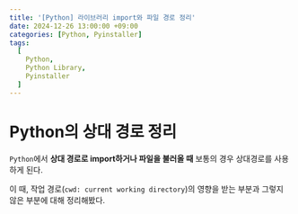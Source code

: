 ```yaml
---
title: '[Python] 라이브러리 import와 파일 경로 정리'
date: 2024-12-26 13:00:00 +09:00
categories: [Python, Pyinstaller]
tags:
  [
    Python,
    Python Library,
    Pyinstaller
  ]
---
```


# Python의 상대 경로 정리

`Python`에서 **상대 경로로 import하거나 파일을 불러올 때** 보통의 경우 상대경로를 사용하게 된다.

이 때, 작업 경로(`cwd: current working directory`)의 영향을 받는 부분과 그렇지 않은 부분에 대해 정리해봤다.